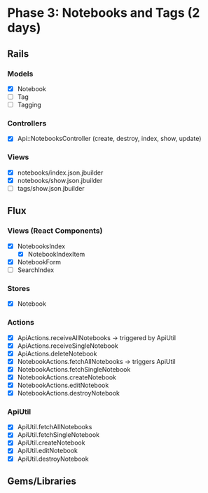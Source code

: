 # Phase 3: Notebooks and Tags (2 days)

## Rails
### Models
* [x] Notebook
* [ ] Tag
* [ ] Tagging

### Controllers
* [x] Api::NotebooksController (create, destroy, index, show, update)

### Views
* [x] notebooks/index.json.jbuilder
* [x] notebooks/show.json.jbuilder
* [ ] tags/show.json.jbuilder

## Flux
### Views (React Components)
* [x] NotebooksIndex
  - [x] NotebookIndexItem
* [x] NotebookForm
* [ ] SearchIndex

### Stores
* [x] Notebook

### Actions
* [x] ApiActions.receiveAllNotebooks -> triggered by ApiUtil
* [x] ApiActions.receiveSingleNotebook
* [x] ApiActions.deleteNotebook
* [x] NotebookActions.fetchAllNotebooks -> triggers ApiUtil
* [x] NotebookActions.fetchSingleNotebook
* [x] NotebookActions.createNotebook
* [x] NotebookActions.editNotebook
* [x] NotebookActions.destroyNotebook

### ApiUtil
* [x] ApiUtil.fetchAllNotebooks
* [x] ApiUtil.fetchSingleNotebook
* [x] ApiUtil.createNotebook
* [x] ApiUtil.editNotebook
* [x] ApiUtil.destroyNotebook

## Gems/Libraries
